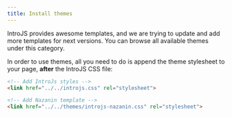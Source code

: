 ```yaml
---
title: Install themes
---
```


IntroJS provides awesome templates, and we are trying to update and add more templates for next versions. You can browse all available themes under this category.

In order to use themes, all you need to do is append the theme stylesheet to your page, **after** the IntroJS CSS file:

```html
<!-- Add IntroJs styles -->
<link href="../../introjs.css" rel="stylesheet">

<!-- Add Nazanin template -->
<link href="../../themes/introjs-nazanin.css" rel="stylesheet">
```
